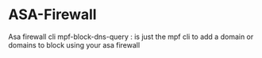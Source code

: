 ASA-Firewall
============

Asa firewall cli
mpf-block-dns-query	: is just the mpf cli to add a domain or domains to block using your asa firewall
